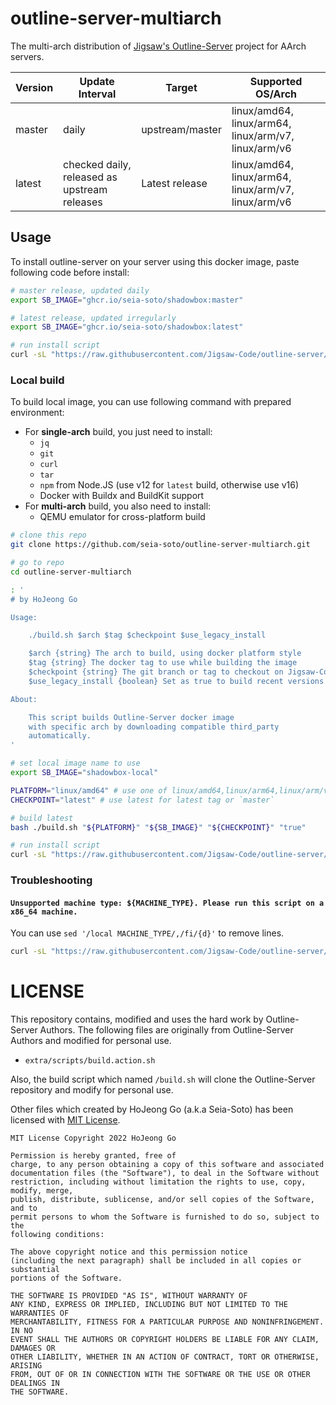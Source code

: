 # outline-server-multiarch

The multi-arch distribution of [Jigsaw's Outline-Server](https://github.com/Jigsaw-Code/outline-server) project for AArch servers.

| Version | Update Interval                              | Target          | Supported OS/Arch                                    |
|---------|----------------------------------------------|-----------------|------------------------------------------------------|
| master  | daily                                        | upstream/master | linux/amd64, linux/arm64, linux/arm/v7, linux/arm/v6 |
| latest  | checked daily, released as upstream releases | Latest release  | linux/amd64, linux/arm64, linux/arm/v7, linux/arm/v6 |

## Usage

To install outline-server on your server using this docker image, paste following code before install:

```bash
# master release, updated daily
export SB_IMAGE="ghcr.io/seia-soto/shadowbox:master"

# latest release, updated irregularly
export SB_IMAGE="ghcr.io/seia-soto/shadowbox:latest"

# run install script
curl -sL "https://raw.githubusercontent.com/Jigsaw-Code/outline-server/master/src/server_manager/install_scripts/install_server.sh" | sed '/local MACHINE_TYPE/,/fi/{d}' | bash
```

### Local build

To build local image, you can use following command with prepared environment:

- For **single-arch** build, you just need to install:
  - `jq`
  - `git`
  - `curl`
  - `tar`
  - `npm` from Node.JS (use v12 for `latest` build, otherwise use v16)
  - Docker with Buildx and BuildKit support
- For **multi-arch** build, you also need to install:
  - QEMU emulator for cross-platform build

```bash
# clone this repo
git clone https://github.com/seia-soto/outline-server-multiarch.git

# go to repo
cd outline-server-multiarch

: '
# by HoJeong Go

Usage:

    ./build.sh $arch $tag $checkpoint $use_legacy_install

    $arch {string} The arch to build, using docker platform style
    $tag {string} The docker tag to use while building the image
    $checkpoint {string} The git branch or tag to checkout on Jigsaw-Code/Outline-Server
    $use_legacy_install {boolean} Set as true to build recent versions of outline-server using Node.JS v16 (likely on master branch)

About:

    This script builds Outline-Server docker image
    with specific arch by downloading compatible third_party
    automatically.
'

# set local image name to use
export SB_IMAGE="shadowbox-local"

PLATFORM="linux/amd64" # use one of linux/amd64,linux/arm64,linux/arm/v7,linux/arm/v6, or all
CHECKPOINT="latest" # use latest for latest tag or `master`

# build latest
bash ./build.sh "${PLATFORM}" "${SB_IMAGE}" "${CHECKPOINT}" "true"

# run install script
curl -sL "https://raw.githubusercontent.com/Jigsaw-Code/outline-server/master/src/server_manager/install_scripts/install_server.sh" | sed '/local MACHINE_TYPE/,/fi/{d}' | bash
```

### Troubleshooting

#### `Unsupported machine type: ${MACHINE_TYPE}. Please run this script on a x86_64 machine.`

You can use `sed '/local MACHINE_TYPE/,/fi/{d}'` to remove lines.

```bash
curl -sL "https://raw.githubusercontent.com/Jigsaw-Code/outline-server/master/src/server_manager/install_scripts/install_server.sh" | sed '/local MACHINE_TYPE/,/fi/{d}' | bash
```

# LICENSE

This repository contains, modified and uses the hard work by Outline-Server Authors.
The following files are originally from Outline-Server Authors and modified for personal use.

- `extra/scripts/build.action.sh`

Also, the build script which named `/build.sh` will clone the Outline-Server repository and modify for personal use.

Other files which created by HoJeong Go (a.k.a Seia-Soto) has been licensed with [MIT License](./LICENSE).

```
MIT License Copyright 2022 HoJeong Go

Permission is hereby granted, free of
charge, to any person obtaining a copy of this software and associated
documentation files (the "Software"), to deal in the Software without
restriction, including without limitation the rights to use, copy, modify, merge,
publish, distribute, sublicense, and/or sell copies of the Software, and to
permit persons to whom the Software is furnished to do so, subject to the
following conditions:

The above copyright notice and this permission notice
(including the next paragraph) shall be included in all copies or substantial
portions of the Software.

THE SOFTWARE IS PROVIDED "AS IS", WITHOUT WARRANTY OF
ANY KIND, EXPRESS OR IMPLIED, INCLUDING BUT NOT LIMITED TO THE WARRANTIES OF
MERCHANTABILITY, FITNESS FOR A PARTICULAR PURPOSE AND NONINFRINGEMENT. IN NO
EVENT SHALL THE AUTHORS OR COPYRIGHT HOLDERS BE LIABLE FOR ANY CLAIM, DAMAGES OR
OTHER LIABILITY, WHETHER IN AN ACTION OF CONTRACT, TORT OR OTHERWISE, ARISING
FROM, OUT OF OR IN CONNECTION WITH THE SOFTWARE OR THE USE OR OTHER DEALINGS IN
THE SOFTWARE.
```

